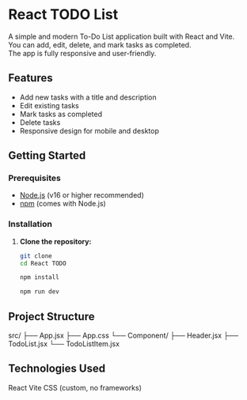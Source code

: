 # React TODO List

A simple and modern To-Do List application built with React and Vite.  
You can add, edit, delete, and mark tasks as completed.  
The app is fully responsive and user-friendly.

## Features

- Add new tasks with a title and description
- Edit existing tasks
- Mark tasks as completed
- Delete tasks
- Responsive design for mobile and desktop

## Getting Started

### Prerequisites

- [Node.js](https://nodejs.org/) (v16 or higher recommended)
- [npm](https://www.npmjs.com/) (comes with Node.js)

### Installation

1. **Clone the repository:**
   ```sh
   git clone 
   cd React TODO

   npm install

   npm run dev


## Project Structure
   src/
  ├── App.jsx
  ├── App.css
  └── Component/
      ├── Header.jsx
      ├── TodoList.jsx
      └── TodoListItem.jsx

## Technologies Used
React
Vite
CSS (custom, no frameworks)
